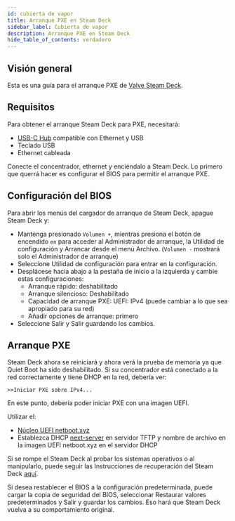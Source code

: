 ```yaml
---
id: cubierta de vapor
title: Arranque PXE en Steam Deck
sidebar_label: Cubierta de vapor
description: Arranque PXE en Steam Deck
hide_table_of_contents: verdadero
---
```


## Visión general

Esta es una guía para el arranque PXE de [Valve Steam Deck](https://store.steampowered.com/steamdeck).

## Requisitos

Para obtener el arranque Steam Deck para PXE, necesitará:

- [USB-C Hub](https://amzn.to/3zveSgu) compatible con Ethernet y USB
- Teclado USB
- Ethernet cableada

Conecte el concentrador, ethernet y enciéndalo a Steam Deck. Lo primero que querrá hacer es configurar el BIOS para permitir el arranque PXE.

## Configuración del BIOS

Para abrir los menús del cargador de arranque de Steam Deck, apague Steam Deck y:

- Mantenga presionado `Volumen +`, mientras presiona el botón de encendido `en` para acceder al Administrador de arranque, la Utilidad de configuración y Arrancar desde el menú Archivo. (`Volumen -` mostrará solo el Administrador de arranque)
- Seleccione Utilidad de configuración para entrar en la configuración.
- Desplácese hacia abajo a la pestaña de inicio a la izquierda y cambie estas configuraciones:
  - Arranque rápido: deshabilitado
  - Arranque silencioso: Deshabilitado
  - Capacidad de arranque PXE: UEFI: IPv4 (puede cambiar a lo que sea apropiado para su red)
  - Añadir opciones de arranque: primero
- Seleccione Salir y Salir guardando los cambios.

## Arranque PXE

Steam Deck ahora se reiniciará y ahora verá la prueba de memoria ya que Quiet Boot ha sido deshabilitado. Si su concentrador está conectado a la red correctamente y tiene DHCP en la red, debería ver:

```shell
>>Iniciar PXE sobre IPv4...
```

En este punto, debería poder iniciar PXE con una imagen UEFI.

Utilizar el:

- [Núcleo UEFI netboot.xyz](https://boot.netboot.xyz/ipxe/netboot.xyz.efi)
- Establezca DHCP [next-server](https://netboot.xyz/docs/booting/tftp) en servidor TFTP y nombre de archivo en la imagen UEFI netboot.xyz en el servidor DHCP

Si se rompe el Steam Deck al probar los sistemas operativos o al manipularlo, puede seguir las Instrucciones de recuperación del Steam Deck [aquí](https://help.steampowered.com/en/faqs/view/1B71-EDF2-EB6D-2BB3).

Si desea restablecer el BIOS a la configuración predeterminada, puede cargar la copia de seguridad del BIOS, seleccionar Restaurar valores predeterminados y Salir y guardar los cambios. Eso hará que Steam Deck vuelva a su comportamiento original.